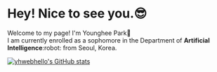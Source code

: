 <!DOCTYPE html>
<html lang ="en">

<body>

  <h1>Hey! Nice to see you.😎</h1>
 <p>Welcome to my page! I'm Younghee Park🐢 <br>
   I am currently enrolled as a sophomore in the Department of <b>Artificial Intelligence</b>:robot: from Seoul, Korea.</p> 
 
  
[![yhwebhello's GitHub stats](https://github-readme-stats.vercel.app/api?username=yhwebhello&show_icons=true&theme=tokyonight)](https://github.com/anuraghazra/github-readme-stats)




</body>
</html>
